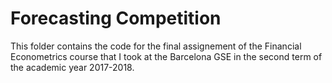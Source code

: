 # Forecasting Competition
This folder contains the code for the final assignement of the Financial Econometrics course that I took at the Barcelona GSE in the second term of the academic year 2017-2018.
